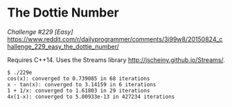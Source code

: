 # The Dottie Number
*Challenge #229 [Easy]*
https://www.reddit.com/r/dailyprogrammer/comments/3i99w8/20150824_challenge_229_easy_the_dottie_number/

Requires C++14. Uses the Streams library http://jscheiny.github.io/Streams/.

```
$ ./229e
cos(x): converged to 0.739085 in 68 iterations
x - tan(x): converged to 3.14159 in 6 iterations
1 + 1/x: converged to 1.61803 in 29 iterations
4x(1-x): converged to 5.00933e-13 in 427234 iterations
```
